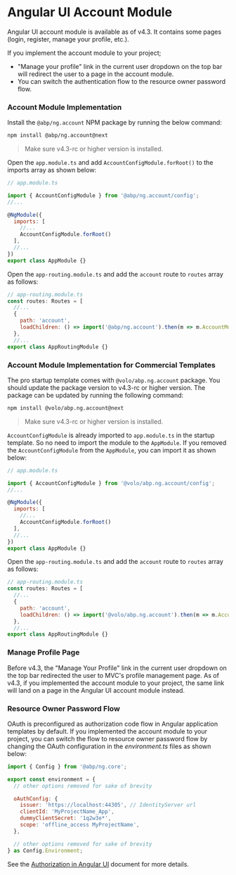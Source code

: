 # Angular UI Account Module

Angular UI account module is available as of v4.3. It contains some pages (login, register, manage your profile, etc.).

If you implement the account module to your project;

- "Manage your profile" link in the current user dropdown on the top bar will redirect the user to a page in the account module.
- You can switch the authentication flow to the resource owner password flow.


### Account Module Implementation

Install the `@abp/ng.account` NPM package by running the below command:

```bash
npm install @abp/ng.account@next
```

> Make sure v4.3-rc or higher version is installed.

Open the `app.module.ts` and add `AccountConfigModule.forRoot()` to the imports array as shown below:

```js
// app.module.ts

import { AccountConfigModule } from '@abp/ng.account/config';
//...

@NgModule({
  imports: [
    //...
    AccountConfigModule.forRoot()
  ],
  //...
})
export class AppModule {}
```

Open the `app-routing.module.ts` and add the `account` route to `routes` array as follows:

```js
// app-routing.module.ts
const routes: Routes = [
  //...
  {
    path: 'account',
    loadChildren: () => import('@abp/ng.account').then(m => m.AccountModule.forLazy()),
  },
  //...
export class AppRoutingModule {}
```

### Account Module Implementation for Commercial Templates

The pro startup template comes with `@volo/abp.ng.account` package. You should update the package version to v4.3-rc or higher version. The package can be updated by running the following command:

```bash
npm install @volo/abp.ng.account@next
```
> Make sure v4.3-rc or higher version is installed.

`AccountConfigModule` is already imported to `app.module.ts` in the startup template. So no need to import the module to the `AppModule`. If you removed the `AccountConfigModule` from the `AppModule`, you can import it as shown below:

```js
// app.module.ts

import { AccountConfigModule } from '@volo/abp.ng.account/config';
//...

@NgModule({
  imports: [
    //...
    AccountConfigModule.forRoot()
  ],
  //...
})
export class AppModule {}
```

Open the `app-routing.module.ts` and add the `account` route to `routes` array as follows:

```js
// app-routing.module.ts
const routes: Routes = [
  //...
  {
    path: 'account',
    loadChildren: () => import('@volo/abp.ng.account').then(m => m.AccountPublicModule.forLazy()),
  },
  //...
export class AppRoutingModule {}
```

### Manage Profile Page

Before v4.3, the "Manage Your Profile" link in the current user dropdown on the top bar redirected the user to MVC's profile management page. As of v4.3, if you implemented the account module to your project, the same link will land on a page in the Angular UI account module instead.

### Resource Owner Password Flow

OAuth is preconfigured as authorization code flow in Angular application templates by default. If you implemented the account module to your project, you can switch the flow to resource owner password flow by changing the OAuth configuration in the _environment.ts_ files as shown below:

```js
import { Config } from '@abp/ng.core';

export const environment = {
  // other options removed for sake of brevity

  oAuthConfig: {
    issuer: 'https://localhost:44305', // IdentityServer url
    clientId: 'MyProjectName_App',
    dummyClientSecret: '1q2w3e*',
    scope: 'offline_access MyProjectName',
  },

  // other options removed for sake of brevity
} as Config.Environment;
```

See the [Authorization in Angular UI](./Authorization) document for more details.